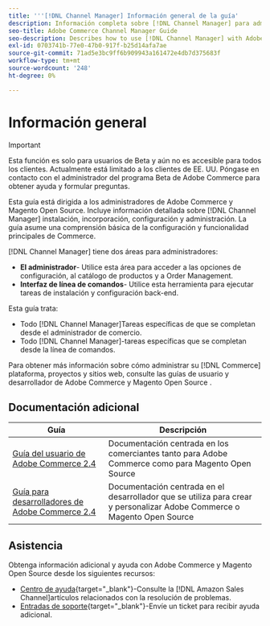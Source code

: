 ```yaml
---
title: '''[!DNL Channel Manager] Información general de la guía'
description: Información completa sobre [!DNL Channel Manager] para administradores de Adobe Commerce y Magento Open Source, incluida la instalación y la integración
seo-title: Adobe Commerce Channel Manager Guide
seo-description: Describes how to use [!DNL Channel Manager] with Adobe Commerce or Magento Open Source.
exl-id: 0703741b-77e0-47b0-917f-b25d14afa7ae
source-git-commit: 71ad5e3bc9ff6b909943a161472e4db7d375683f
workflow-type: tm+mt
source-wordcount: '248'
ht-degree: 0%

---
```



# Información general

>[!IMPORTANT]
>
>Esta función es solo para usuarios de Beta y aún no es accesible para todos los clientes. Actualmente está limitado a los clientes de EE. UU. Póngase en contacto con el administrador del programa Beta de Adobe Commerce para obtener ayuda y formular preguntas.

Esta guía está dirigida a los administradores de Adobe Commerce y Magento Open Source. Incluye información detallada sobre [!DNL Channel Manager] instalación, incorporación, configuración y administración. La guía asume una comprensión básica de la configuración y funcionalidad principales de Commerce.

[!DNL Channel Manager] tiene dos áreas para administradores:

* **El administrador**- Utilice esta área para acceder a las opciones de configuración, al catálogo de productos y a Order Management.
* **Interfaz de línea de comandos**- Utilice esta herramienta para ejecutar tareas de instalación y configuración back-end.

Esta guía trata:

* Todo [!DNL Channel Manager]Tareas específicas de que se completan desde el administrador de comercio.
* Todo [!DNL Channel Manager]-tareas específicas que se completan desde la línea de comandos.

Para obtener más información sobre cómo administrar su [!DNL Commerce] plataforma, proyectos y sitios web, consulte las guías de usuario y desarrollador de Adobe Commerce y Magento Open Source .

## Documentación adicional

| Guía | Descripción |
|----------------------------------------------------------------------|----------------------------------------------------------------------------------------------------|
| [Guía del usuario de Adobe Commerce 2.4](https://docs.magento.com/user-guide) | Documentación centrada en los comerciantes tanto para Adobe Commerce como para Magento Open Source |
| [Guía para desarrolladores de Adobe Commerce 2.4](https://devdocs.magento.com) | Documentación centrada en el desarrollador que se utiliza para crear y personalizar Adobe Commerce o Magento Open Source |

## Asistencia

Obtenga información adicional y ayuda con Adobe Commerce y Magento Open Source desde los siguientes recursos:

* [Centro de ayuda](https://support.magento.com/hc/en-us){target=&quot;_blank&quot;}-Consulte la [!DNL Amazon Sales Channel]artículos relacionados con la resolución de problemas.
* [Entradas de soporte](https://support.magento.com/hc/en-us/articles/360000913794#submit-ticket){target=&quot;_blank&quot;}-Envíe un ticket para recibir ayuda adicional.
